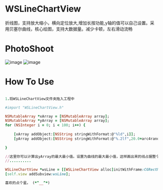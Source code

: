 # WSLineChartView
折线图，支持放大缩小，横向定位放大,增加长按功能,y轴的值可以自己设置。采用贝塞尔曲线，核心绘图，支持大数据量。减少卡顿，左右滑动流畅


# PhotoShoot

![image](http://www.code4app.com/data/attachment/album/201912/18/160358jrq7kufhlwueqahr.39)
![image](http://www.code4app.com/data/attachment/album/201912/18/160411nbough6mlu0bhbm0.39)

# How To Use

```ruby

1.将WSLineChartView文件夹拖入工程中

#import "WSLineChartView.h"

NSMutableArray *xArray = [NSMutableArray array];
NSMutableArray *yArray = [NSMutableArray array];
for (NSInteger i = 0; i < 100; i++) {
    
    [xArray addObject:[NSString stringWithFormat:@"%ld",i]];
    [yArray addObject:[NSString stringWithFormat:@"%.2lf",20.0+arc4random_uniform(10)]];
    
}

//这里你可以计算出yArray的最大最小值。设置为曲线的最大最小值，这样画出来的线占据整个y轴高度。
//..........

WSLineChartView *wsLine = [[WSLineChartView alloc]initWithFrame:CGRectMake(0, 100, self.view.frame.size.width, self.view.frame.size.height-200) xTitleArray:xArray yValueArray:yArray yMax:40 yMin:10 yTypeName:@"高考成绩" xTypeName:@"考生号" unit:@"分"];
[self.view addSubview:wsLine];

喜欢的点个星。 (*^__^*)

```
